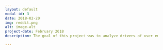 ```yaml
---
layout: default
modal-id: 3
date: 2018-02-20
img: reddit.png
alt: image-alt
project-date: February 2018
description: The goal of this project was to analyze drivers of user engagement on reddit.com

---
```

